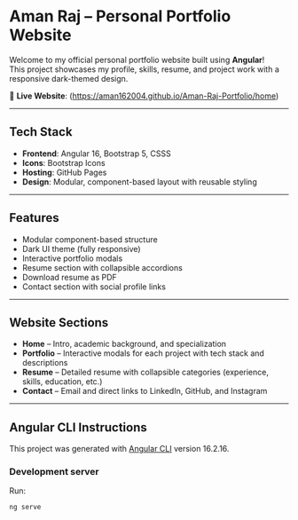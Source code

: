 # Aman Raj – Personal Portfolio Website

Welcome to my official personal portfolio website built using **Angular**!  
This project showcases my profile, skills, resume, and project work with a responsive dark-themed design.

🔗 **Live Website**: (https://aman162004.github.io/Aman-Raj-Portfolio/home)

---

## Tech Stack

- **Frontend**: Angular 16, Bootstrap 5, CSSS
- **Icons**: Bootstrap Icons
- **Hosting**: GitHub Pages
- **Design**: Modular, component-based layout with reusable styling

---

## Features

- Modular component-based structure
- Dark UI theme (fully responsive)
- Interactive portfolio modals
- Resume section with collapsible accordions
- Download resume as PDF
- Contact section with social profile links

---

## Website Sections

- **Home** – Intro, academic background, and specialization
- **Portfolio** – Interactive modals for each project with tech stack and descriptions
- **Resume** – Detailed resume with collapsible categories (experience, skills, education, etc.)
- **Contact** – Email and direct links to LinkedIn, GitHub, and Instagram

---

## Angular CLI Instructions

This project was generated with [Angular CLI](https://github.com/angular/angular-cli) version 16.2.16.

### Development server

Run:

```bash
ng serve
